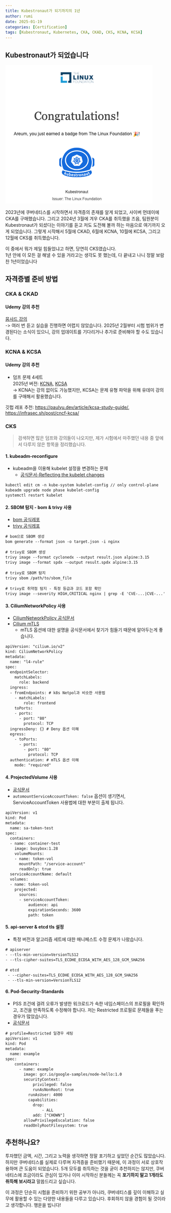 ```yaml
---
title: Kubestronaut가 되기까지의 1년
author: rumi
date: 2025-01-19
categories: [Certification]
tags: [Kubestronaut, Kubernetes, CKA, CKAD, CKS, KCNA, KCSA]
---
```


## Kubestronaut가 되었습니다
![kubestronaut-badge](/assets/img/posts/certification/kubestronaut-badge.png)

2023년에 쿠버네티스를 시작하면서 자격증의 존재를 알게 되었고, 사이버 먼데이에 CKA를 구매했습니다.
그리고 2024년 3월에 겨우 CKA를 취득했을 즈음, 팀원분이 Kubestronaut가 되셨다는 이야기를 듣고 저도 도전해 볼까 하는 마음으로 여기까지 오게 되었습니다.
그렇게 시작해서 5월에 CKAD, 6월에 KCNA, 10월에 KCSA, 그리고 12월에 CKS를 취득했습니다.

이 중에서 뭐가 제일 힘들었냐고 하면, 당연히 CKS였습니다.  
1년 안에 이 모든 걸 해낼 수 있을 거라고는 생각도 못 했는데, 다 끝내고 나니 정말 보람찬 1년이었습니다

## 자격증별 준비 방법

### CKA & CKAD
#### Udemy 강의 추천
[뭄샤드 강의](https://www.udemy.com/course/certified-kubernetes-administrator-with-practice-tests/?gad_source=1&gclid=Cj0KCQiA4rK8BhD7ARIsAFe5LXJ1xNQgfcQy_BbgF4dmFWcrnDHzGoQb3TCK7lgkkwLTBmrUp5GPHL8aAoqDEALw_wcB&utm_campaign=WJ_conv_Pmax_individual_conversion_240805&utm_content=CKA&utm_medium=udemyads&utm_source=wj-gdn&utm_term=cka_241007&couponCode=KEEPLEARNING)  
-> 여러 번 듣고 실습을 진행하면 어렵지 않았습니다. 2025년 2월부터 시험 범위가 변경된다는 소식이 있으니, 강의 업데이트를 기다리거나 추가로 준비해야 할 수도 있습니다.

### KCNA & KCSA
#### Udemy 강의 추천
- 덤프 문제 4세트  
2025년 버전: [KCNA](https://www.udemy.com/course/kubernetes-and-cloud-native-associate-kcna-exam-questions/?couponCode=KEEPLEARNING), [KCSA](https://www.udemy.com/course/kubernetes-and-cloud-native-security-associate-cert-practice-exam-prep/?couponCode=KEEPLEARNING)  
-> KCNA는 강의 없이도 가능했지만, KCSA는 문제 유형 파악을 위해 유데미 강의를 구매해서 활용했습니다.

깃헙 레포 추천: https://paulyu.dev/article/kcsa-study-guide/, https://infrasec.sh/post/cncf-kcsa/

### CKS
> 검색하면 많은 덤프와 강의들이 나오지만, 제가 시험에서 마주했던 내용 중 앞에서 다루지 않은 항목을 정리했습니다.
#### 1. kubeadm-reconfigure
- kubeadm을 이용해 kubelet 설정을 변경하는 문제
  - [공식문서-Reflecting the kubelet changes](https://kubernetes.io/docs/tasks/administer-cluster/kubeadm/kubeadm-reconfigure/#applying-cluster-configuration-changes)
```
kubectl edit cm -n kube-system kubelet-config // only control-plane
kubeadm upgrade node phase kubelet-config
systemctl restart kubelet
```

#### 2. SBOM 탐지 - bom & trivy 사용
- [bom 공식레포](https://github.com/kubernetes-sigs/bom)
- [trivy 공식레포](https://github.com/aquasecurity/trivy)
```
# bom으로 SBOM 생성
bom generate --format json -o target.json -i nginx

# trivy로 SBOM 생성
trivy image --format cyclonedx --output result.json alpine:3.15
trivy image --format spdx --output result.spdx alpine:3.15

# trivy로 SBOM 탐지
trivy sbom /path/to/sbom_file

# trivy로 취약점 탐지 - 특정 등급과 코드 포함 확인
trivy image --severity HIGH,CRITICAL nginx | grep -E 'CVE-...|CVE-...'
```

#### 3. CiliumNetworkPolicy 사용
- [CiliumNetworkPolicy 공식문서](https://docs.cilium.io/en/latest/security/policy/language/#limit-ingress-egress-ports)
- [Cilium mTLS](https://docs.cilium.io/en/latest/network/servicemesh/mutual-authentication/mutual-authentication-example/)
  - mTLS 옵션에 대한 설명을 공식문서에서 찾기가 힘들기 때문에 알아두는게 좋습니다.
``` 
apiVersion: "cilium.io/v2"
kind: CiliumNetworkPolicy
metadata:
  name: "l4-rule"
spec:
  endpointSelector:
    matchLabels:
      role: backend
  ingress:
  - fromEndpoints: # k8s Netpol과 비슷한 사용법
    - matchLabels:
        role: frontend
    toPorts:
    - ports:
      - port: "80"
        protocol: TCP
  ingressDeny: {} # Deny 옵션 이해
  egress:
    - toPorts:
      - ports:
        - port: "80"
          protocol: TCP
  authentication: # mTLS 옵션 이해
	mode: "required"
```
#### 4. ProjectedVolume 사용
- [공식문서](https://kubernetes.io/ko/docs/concepts/storage/projected-volumes/)
- `automountServiceAccountToken: false` 옵션이 생기면서, ServiceAccountToken 사용법에 대한 부분이 출제 됩니다.
```
apiVersion: v1
kind: Pod
metadata:
  name: sa-token-test
spec:
  containers:
  - name: container-test
    image: busybox:1.28
    volumeMounts:
    - name: token-vol
      mountPath: "/service-account"
      readOnly: true
  serviceAccountName: default
  volumes:
  - name: token-vol
    projected:
      sources:
      - serviceAccountToken:
          audience: api
          expirationSeconds: 3600
          path: token
```

#### 5. api-server & etcd tls 설정
- 특정 버전과 알고리즘 세트에 대한 매니페스트 수정 문제가 나왔습니다.
```
# apiserver
- --tls-min-version=VersionTLS12
- --tls-cipher-suites=TLS_ECDHE_ECDSA_WITH_AES_128_GCM_SHA256

# etcd
 - --cipher-suites=TLS_ECDHE_ECDSA_WITH_AES_128_GCM_SHA256
 - --tls-min-version=VersionTLS12
 ```

#### 6. Pod-Security-Standards
- PSS 조건에 걸려 오류가 발생한 워크로드가 속한 네임스페이스의 프로필을 확인하고, 조건을 만족하도록 수정해야 합니다. 저는 Restricted 프로필로 문제들을 푸는 경우가 많았습니다.
- [공식문서](https://kubernetes.io/docs/concepts/security/pod-security-standards/)
```
# profile=Restricted 일경우 세팅
apiVersion: v1
kind: Pod
metadata:
  name: example
spec:
	containers:
	  - name: example
	    image: gcr.io/google-samples/node-hello:1.0
	    securityContext:
		    privileged: false
		    runAsNonRoot: true
	      runAsUser: 4000
	      capabilities:
            drop:
                - ALL
            add: ["CHOWN"]
        allowPrivilegeEscalation: false
        readOnlyRootFilesystem: true
```

## 추천하나요?
투자했던 금액, 시간, 그리고 노력을 생각하면 정말 포기하고 싶었던 순간도 많았습니다. 하지만 쿠버네티스를 실제로 다루며 자격증을 준비했기 때문에, 이 과정이 서로 상호작용하며 큰 도움이 되었습니다.
5개 모두를 취득하는 것을 굳이 추천하지는 않지만, 쿠버네티스에 조금이라도 관심이 있거나 이미 시작하신 분들께는 꼭 **포기하지 말고 1개라도 취득해 보시라고** 말씀드리고 싶습니다.

이 과정은 단순히 시험을 준비하기 위한 공부가 아니라, 쿠버네티스를 깊이 이해하고 실무에 활용할 수 있는 다양한 내용들을 다루고 있습니다. 후회하지 않을 경험이 될 것이라고 생각합니다.
행운을 빕니다!

